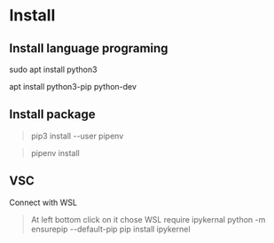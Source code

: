 
# Install
## Install language programing
sudo apt install python3

apt install python3-pip python-dev

## Install package
> pip3 install --user pipenv

> pipenv install

## VSC
Connect with WSL
> At left bottom click on it chose WSL
require ipykernal
> python -m ensurepip --default-pip
> pip install ipykernel
